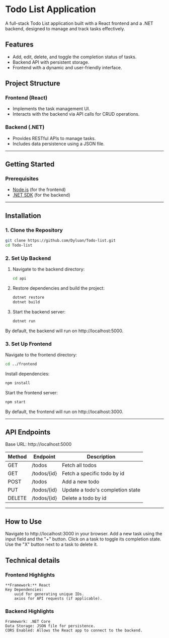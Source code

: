 # Todo List Application

A full-stack Todo List application built with a React frontend and a .NET backend, designed to manage and track tasks effectively.

## Features

- Add, edit, delete, and toggle the completion status of tasks.
- Backend API with persistent storage.
- Frontend with a dynamic and user-friendly interface.

## Project Structure

### Frontend (React)

- Implements the task management UI.
- Interacts with the backend via API calls for CRUD operations.

### Backend (.NET)

- Provides RESTful APIs to manage tasks.
- Includes data persistence using a JSON file.

---

## Getting Started

### Prerequisites

- [Node.js](https://nodejs.org/) (for the frontend)
- [.NET SDK](https://dotnet.microsoft.com/download) (for the backend)

---

## Installation

### 1. Clone the Repository

```bash
git clone https://github.com/Dyluan/Todo-list.git
cd Todo-list
```

### 2. Set Up Backend

1. Navigate to the backend directory:
   ```bash
   cd api
   ```
2. Restore dependencies and build the project:
   ```bash
   dotnet restore
   dotnet build
   ```
3. Start the backend server:
   ```bash
   dotnet run
   ```
By default, the backend will run on http://localhost:5000.

### 3. Set Up Frontend

Navigate to the frontend directory:
   ```bash
   cd ../frontend
   ```
   Install dependencies:
   ```bash
   npm install
   ```
   Start the frontend server:
   ```bash
   npm start
   ```
By default, the frontend will run on http://localhost:3000.

---

## API Endpoints

Base URL: http://localhost:5000

| Method | Endpoint | Description |
| ------ | -------- | ----------- |
| GET | /todos | Fetch all todos |
| GET | /todos/{id} | Fetch a specific todo by id |
| POST | /todos | Add a new todo |
| PUT | /todos/{id} | Update a todo's completion state |
| DELETE | /todos/{id} | Delete a todo by id |

---

## How to Use

Navigate to http://localhost:3000 in your browser.
Add a new task using the input field and the "+" button.
Click on a task to toggle its completion state.
Use the "X" button next to a task to delete it.

## Technical details 

### Frontend Highlights

    **Framework:** React
    Key Dependencies:
        uuid for generating unique IDs.
        axios for API requests (if applicable).

### Backend Highlights

    Framework: .NET Core
    Data Storage: JSON file for persistence.
    CORS Enabled: Allows the React app to connect to the backend.
